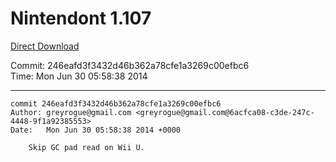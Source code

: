 # Nintendont 1.107
[Direct Download](./Nintendont.zip)

Commit: 246eafd3f3432d46b362a78cfe1a3269c00efbc6  
Time: Mon Jun 30 05:58:38 2014   

-----

```
commit 246eafd3f3432d46b362a78cfe1a3269c00efbc6
Author: greyrogue@gmail.com <greyrogue@gmail.com@6acfca08-c3de-247c-4448-9f1a92385553>
Date:   Mon Jun 30 05:58:38 2014 +0000

    Skip GC pad read on Wii U.
```

